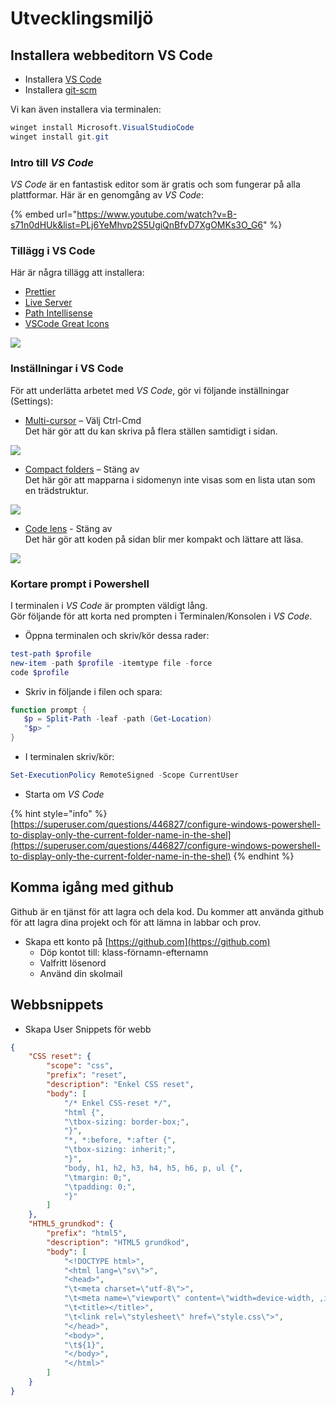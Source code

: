 # Utvecklingsmiljö

## Installera webbeditorn VS Code

* Installera [VS Code](https://code.visualstudio.com)
* Installera [git-scm](https://git-scm.com)

Vi kan även installera via terminalen:

```powershell
winget install Microsoft.VisualStudioCode
winget install git.git
```
### Intro till *VS Code*

*VS Code* är en fantastisk editor som är gratis och som fungerar på alla plattformar.
Här är en genomgång av *VS Code*:

{% embed url="https://www.youtube.com/watch?v=B-s71n0dHUk&list=PLj6YeMhvp2S5UgiQnBfvD7XgOMKs3O_G6" %}

### Tillägg i VS Code

Här är några tillägg att installera:

* [Prettier](https://marketplace.visualstudio.com/items?itemName=esbenp.prettier-vscode)
* [Live Server](https://marketplace.visualstudio.com/items?itemName=ritwickdey.LiveServer)
* [Path Intellisense](https://marketplace.visualstudio.com/items?itemName=christian-kohler.path-intellisense)
* [VSCode Great Icons](https://marketplace.visualstudio.com/items?itemName=emmanuelbeziat.vscode-great-icons)

![](<.gitbook/assets/image (108).png>)

### Inställningar i VS Code

För att underlätta arbetet med *VS Code*, gör vi följande inställningar (Settings):

* [Multi-cursor](https://code.visualstudio.com/docs/editor/codebasics#\_multiple-selections-multicursor) – Välj Ctrl-Cmd  
Det här gör att du kan skriva på flera ställen samtidigt i sidan.

![](../.gitbook/assets/image-75.png)

* [Compact folders](https://code.visualstudio.com/updates/v1\_41#\_compact-folders-in-explorer) – Stäng av  
Det här gör att mapparna i sidomenyn inte visas som en lista utan som en trädstruktur.

![](../.gitbook/assets/image-76.png)

* [Code lens](https://code.visualstudio.com/blogs/2017/02/12/code-lens-roundup) - Stäng av  
Det här gör att koden på sidan blir mer kompakt och lättare att läsa.

![](../.gitbook/assets/image-77.png)

### Kortare prompt i Powershell

I terminalen i *VS Code* är prompten väldigt lång.  
Gör följande för att korta ned prompten i Terminalen/Konsolen i *VS Code*.

* Öppna terminalen och skriv/kör dessa rader:

```powershell
test-path $profile
new-item -path $profile -itemtype file -force
code $profile
```

* Skriv in följande i filen och spara:

```powershell
function prompt {
   $p = Split-Path -leaf -path (Get-Location)
   "$p> "
}
```

* I terminalen skriv/kör:

```powershell
Set-ExecutionPolicy RemoteSigned -Scope CurrentUser
```

* Starta om *VS Code*

{% hint style="info" %}
[https://superuser.com/questions/446827/configure-windows-powershell-to-display-only-the-current-folder-name-in-the-shel](https://superuser.com/questions/446827/configure-windows-powershell-to-display-only-the-current-folder-name-in-the-shel)
{% endhint %}

## Komma igång med github

Github är en tjänst för att lagra och dela kod. Du kommer att använda github för att lagra dina projekt och för att lämna in labbar och prov.

* Skapa ett konto på [https://github.com](https://github.com)
  * Döp kontot till: klass-förnamn-efternamn
  * Valfritt lösenord
  * Använd din skolmail

## Webbsnippets

* Skapa User Snippets för webb

```json
{
	"CSS reset": {
		"scope": "css",
		"prefix": "reset",
		"description": "Enkel CSS reset",
		"body": [
			"/* Enkel CSS-reset */",
			"html {",
			"\tbox-sizing: border-box;",
			"}",
			"*, *:before, *:after {",
			"\tbox-sizing: inherit;",
			"}",
			"body, h1, h2, h3, h4, h5, h6, p, ul {",
			"\tmargin: 0;",
			"\tpadding: 0;",
			"}"
		]
	},
	"HTML5_grundkod": {
		"prefix": "html5",
		"description": "HTML5 grundkod",
		"body": [
			"<!DOCTYPE html>",
			"<html lang=\"sv\">",
			"<head>",
			"\t<meta charset=\"utf-8\">",
			"\t<meta name=\"viewport\" content=\"width=device-width, ,initial-scale=1\">",
			"\t<title></title>",
			"\t<link rel=\"stylesheet\" href=\"style.css\">",
			"</head>",
			"<body>",
			"\t${1}",
			"</body>",
			"</html>"
		]
	}
}
```
